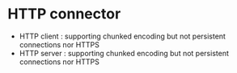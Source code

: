 HTTP connector
==============

-   HTTP client : supporting chunked encoding but not persistent
    connections nor HTTPS
-   HTTP server : supporting chunked encoding but not persistent
    connections nor HTTPS

